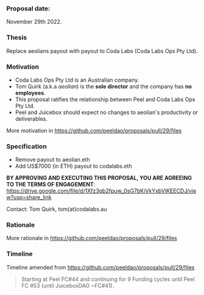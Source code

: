 ### **Proposal date:**

November 29th 2022.

### **Thesis**

Replace aeolians payout with payout to Coda Labs (Coda Labs Ops Pty Ltd).

### **Motivation**

- Coda Labs Ops Pty Ltd is an Australian company.
- Tom Quirk (a.k.a _aeolian_) is the **sole director** and the company has **no employees**.
- This proposal ratifies the relationship between Peel and Coda Labs Ops Pty Ltd.
- Peel and Juicebox should expect no changes to aeolian's productivity or deliverables.

More motivation in https://github.com/peeldao/proposals/pull/29/files

### **Specification**

- Remove payout to aeolian.eth
- Add US$7000 (in ETH) payout to codalabs.eth

**BY APPROVING AND EXECUTING THIS PROPOSAL, YOU ARE AGREEING TO THE TERMS OF ENGAGEMENT**: https://drive.google.com/file/d/1Xfz3qb2fpuw_0sG7bKiVkYxbVIKEECDJ/view?usp=share_link

Contact: Tom Quirk, tom(at)codalabs.au

### **Rationale**

More rationale in https://github.com/peeldao/proposals/pull/29/files

### **Timeline**

Timeline amended from https://github.com/peeldao/proposals/pull/29/files
> Starting at Peel FC#44 and continuing for 9 Funding cycles until Peel FC #53 (until JuiceboxDAO ~FC#41).
